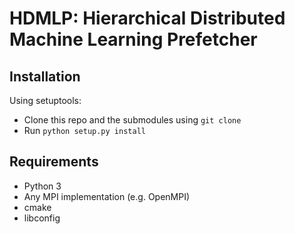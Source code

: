 # HDMLP: Hierarchical Distributed Machine Learning Prefetcher

## Installation
Using setuptools:
- Clone this repo and the submodules using ```git clone```
- Run ```python setup.py install```

## Requirements

- Python 3
- Any MPI implementation (e.g. OpenMPI)
- cmake
- libconfig
